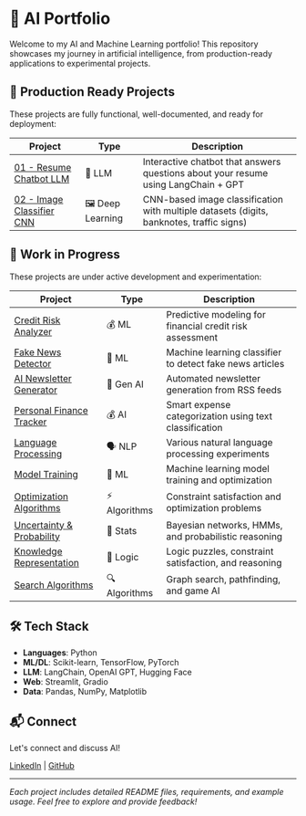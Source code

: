 # 🤖 AI Portfolio

Welcome to my AI and Machine Learning portfolio! This repository showcases my journey in artificial intelligence, from production-ready applications to experimental projects.

## 🚀 Production Ready Projects

These projects are fully functional, well-documented, and ready for deployment:

| Project | Type | Description |
|---------|------|-------------|
| [01 - Resume Chatbot LLM](./01_resume-chatbot-llm) | 🤖 LLM | Interactive chatbot that answers questions about your resume using LangChain + GPT |
| [02 - Image Classifier CNN](./02_image-classifier-cnn) | 🖼️ Deep Learning | CNN-based image classification with multiple datasets (digits, banknotes, traffic signs) |

## 🔧 Work in Progress

These projects are under active development and experimentation:

| Project | Type | Description |
|---------|------|-------------|
| [Credit Risk Analyzer](./credit-risk-analyzer) | 💰 ML | Predictive modeling for financial credit risk assessment |
| [Fake News Detector](./fake-news-detector) | 📰 ML | Machine learning classifier to detect fake news articles |
| [AI Newsletter Generator](./ai-newsletter-generator) | 🧠 Gen AI | Automated newsletter generation from RSS feeds |
| [Personal Finance Tracker](./personal_finance) | 💰 AI | Smart expense categorization using text classification |
| [Language Processing](./language) | 🗣️ NLP | Various natural language processing experiments |
| [Model Training](./model_training) | 🎯 ML | Machine learning model training and optimization |
| [Optimization Algorithms](./optimization) | ⚡ Algorithms | Constraint satisfaction and optimization problems |
| [Uncertainty & Probability](./uncertainity) | 🎲 Stats | Bayesian networks, HMMs, and probabilistic reasoning |
| [Knowledge Representation](./knowledge) | 🧩 Logic | Logic puzzles, constraint satisfaction, and reasoning |
| [Search Algorithms](./search) | 🔍 Algorithms | Graph search, pathfinding, and game AI |

## 🛠️ Tech Stack

- **Languages**: Python
- **ML/DL**: Scikit-learn, TensorFlow, PyTorch
- **LLM**: LangChain, OpenAI GPT, Hugging Face
- **Web**: Streamlit, Gradio
- **Data**: Pandas, NumPy, Matplotlib

## 📬 Connect

Let's connect and discuss AI! 

[LinkedIn](https://www.linkedin.com/in/srikala-gangi-reddy/) | [GitHub](https://github.com/srikala)

---

*Each project includes detailed README files, requirements, and example usage. Feel free to explore and provide feedback!*